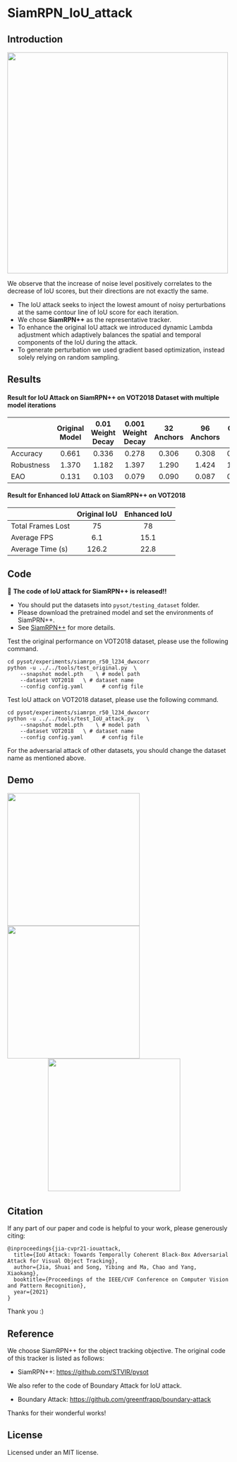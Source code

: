 # SiamRPN_IoU_attack



## Introduction

<img src="https://github.com/VISION-SJTU/IoUattack/blob/main/demo/intro.png" width='500'/><br/>

We observe that the increase of noise level positively correlates to the decrease of IoU scores, but their directions are not exactly the same.
- The IoU attack seeks to inject the lowest amount of noisy perturbations at the same contour line of IoU score for each iteration.
- We chose **SiamRPN++** as the representative tracker.
- To enhance the original IoU attack we introduced dynamic Lambda adjustment which adaptively balances the spatial and temporal components of the IoU
during the attack.
- To generate perturbation we used gradient based optimization, instead solely relying on random sampling.
  
## Results

 #### Result for IoU Attack on SiamRPN++ on VOT2018 Dataset with multiple model iterations
|                   | Original Model  |  0.01 Weight Decay  | 0.001 Weight Decay | 32 Anchors | 96 Anchors | Color OFF | Blur ON |
| ------------------| :------------:  | :---------------:   |:----------------:  |:--------:  |:---------: |:--------: |:-----:  |
| Accuracy          | 0.661           | 0.336               | 0.278              | 0.306      | 0.308      | 0.303     | 0.285   |
| Robustness        | 1.370           | 1.182               | 1.397              | 1.290      | 1.424      | 1.316     | 2.892   |
| EAO               | 0.131           | 0.103               | 0.079              | 0.090      | 0.087      | 0.077     | 0.037   |
 
 #### Result for Enhanced IoU Attack on SiamRPN++ on VOT2018
 |			| Original IoU	| Enhanced IoU	|
 | ------------------	| :------------:| :------------:|
 | Total Frames Lost	| 75		| 78		|
 | Average FPS		| 6.1		| 15.1		|
 | Average Time (s)	| 126.2		| 22.8		|
 
## Code
:herb: **The code of IoU attack for SiamRPN++ is released!!**
- You should put the datasets into ```pysot/testing_dataset``` folder.
- Please download the pretrained model and set the environments of SiamPRN++.
- See [SiamRPN++](https://github.com/STVIR/pysot) for more details.

Test the original performance on VOT2018 dataset, please use the following command.
```
cd pysot/experiments/siamrpn_r50_l234_dwxcorr
python -u ../../tools/test_original.py 	\
	--snapshot model.pth 	\ # model path
	--dataset VOT2018 	\ # dataset name
	--config config.yaml	  # config file
```
Test IoU attack on VOT2018 dataset, please use the following command.
```
cd pysot/experiments/siamrpn_r50_l234_dwxcorr
python -u ../../tools/test_IoU_attack.py 	\
	--snapshot model.pth 	\ # model path
	--dataset VOT2018 	\ # dataset name
	--config config.yaml	  # config file
```

For the adversarial attack of other datasets, you should change the dataset name as mentioned above.

## Demo

<img src="https://github.com/VISION-SJTU/IoUattack/blob/main/demo/car_clean.gif" width='300'/>   <img src="https://github.com/VISION-SJTU/IoUattack/blob/main/demo/car_attack.gif" width='300'/><br/>
&emsp; &emsp;&emsp;&emsp;&emsp;&emsp; <img src="https://github.com/VISION-SJTU/IoUattack/blob/main/demo/legend.png" width='300'/><br/>


## Citation
If any part of our paper and code is helpful to your work, please generously citing: 
```
@inproceedings{jia-cvpr21-iouattack,
  title={IoU Attack: Towards Temporally Coherent Black-Box Adversarial Attack for Visual Object Tracking},
  author={Jia, Shuai and Song, Yibing and Ma, Chao and Yang, Xiaokang},
  booktitle={Proceedings of the IEEE/CVF Conference on Computer Vision and Pattern Recognition},
  year={2021}
}
```

Thank you :)

## Reference
We choose SiamRPN++ for the object tracking objective. 
The original code of this tracker is listed as follows:
- SiamRPN++: https://github.com/STVIR/pysot

We also refer to the code of Boundary Attack for IoU attack.
- Boundary Attack: https://github.com/greentfrapp/boundary-attack

Thanks for their wonderful works!

## License
Licensed under an MIT license.
